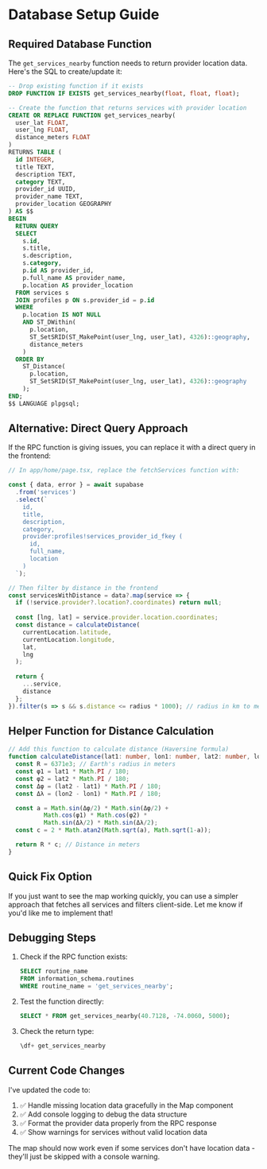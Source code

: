 # Database Setup Guide

## Required Database Function

The `get_services_nearby` function needs to return provider location data. Here's the SQL to create/update it:

```sql
-- Drop existing function if it exists
DROP FUNCTION IF EXISTS get_services_nearby(float, float, float);

-- Create the function that returns services with provider location
CREATE OR REPLACE FUNCTION get_services_nearby(
  user_lat FLOAT,
  user_lng FLOAT,
  distance_meters FLOAT
)
RETURNS TABLE (
  id INTEGER,
  title TEXT,
  description TEXT,
  category TEXT,
  provider_id UUID,
  provider_name TEXT,
  provider_location GEOGRAPHY
) AS $$
BEGIN
  RETURN QUERY
  SELECT 
    s.id,
    s.title,
    s.description,
    s.category,
    p.id AS provider_id,
    p.full_name AS provider_name,
    p.location AS provider_location
  FROM services s
  JOIN profiles p ON s.provider_id = p.id
  WHERE 
    p.location IS NOT NULL
    AND ST_DWithin(
      p.location,
      ST_SetSRID(ST_MakePoint(user_lng, user_lat), 4326)::geography,
      distance_meters
    )
  ORDER BY 
    ST_Distance(
      p.location,
      ST_SetSRID(ST_MakePoint(user_lng, user_lat), 4326)::geography
    );
END;
$$ LANGUAGE plpgsql;
```

## Alternative: Direct Query Approach

If the RPC function is giving issues, you can replace it with a direct query in the frontend:

```typescript
// In app/home/page.tsx, replace the fetchServices function with:

const { data, error } = await supabase
  .from('services')
  .select(`
    id,
    title,
    description,
    category,
    provider:profiles!services_provider_id_fkey (
      id,
      full_name,
      location
    )
  `);

// Then filter by distance in the frontend
const servicesWithDistance = data?.map(service => {
  if (!service.provider?.location?.coordinates) return null;
  
  const [lng, lat] = service.provider.location.coordinates;
  const distance = calculateDistance(
    currentLocation.latitude,
    currentLocation.longitude,
    lat,
    lng
  );
  
  return {
    ...service,
    distance
  };
}).filter(s => s && s.distance <= radius * 1000); // radius in km to meters
```

## Helper Function for Distance Calculation

```typescript
// Add this function to calculate distance (Haversine formula)
function calculateDistance(lat1: number, lon1: number, lat2: number, lon2: number): number {
  const R = 6371e3; // Earth's radius in meters
  const φ1 = lat1 * Math.PI / 180;
  const φ2 = lat2 * Math.PI / 180;
  const Δφ = (lat2 - lat1) * Math.PI / 180;
  const Δλ = (lon2 - lon1) * Math.PI / 180;

  const a = Math.sin(Δφ/2) * Math.sin(Δφ/2) +
          Math.cos(φ1) * Math.cos(φ2) *
          Math.sin(Δλ/2) * Math.sin(Δλ/2);
  const c = 2 * Math.atan2(Math.sqrt(a), Math.sqrt(1-a));

  return R * c; // Distance in meters
}
```

## Quick Fix Option

If you just want to see the map working quickly, you can use a simpler approach that fetches all services and filters client-side. Let me know if you'd like me to implement that!

## Debugging Steps

1. Check if the RPC function exists:
   ```sql
   SELECT routine_name 
   FROM information_schema.routines 
   WHERE routine_name = 'get_services_nearby';
   ```

2. Test the function directly:
   ```sql
   SELECT * FROM get_services_nearby(40.7128, -74.0060, 5000);
   ```

3. Check the return type:
   ```sql
   \df+ get_services_nearby
   ```

## Current Code Changes

I've updated the code to:
1. ✅ Handle missing location data gracefully in the Map component
2. ✅ Add console logging to debug the data structure
3. ✅ Format the provider data properly from the RPC response
4. ✅ Show warnings for services without valid location data

The map should now work even if some services don't have location data - they'll just be skipped with a console warning.
